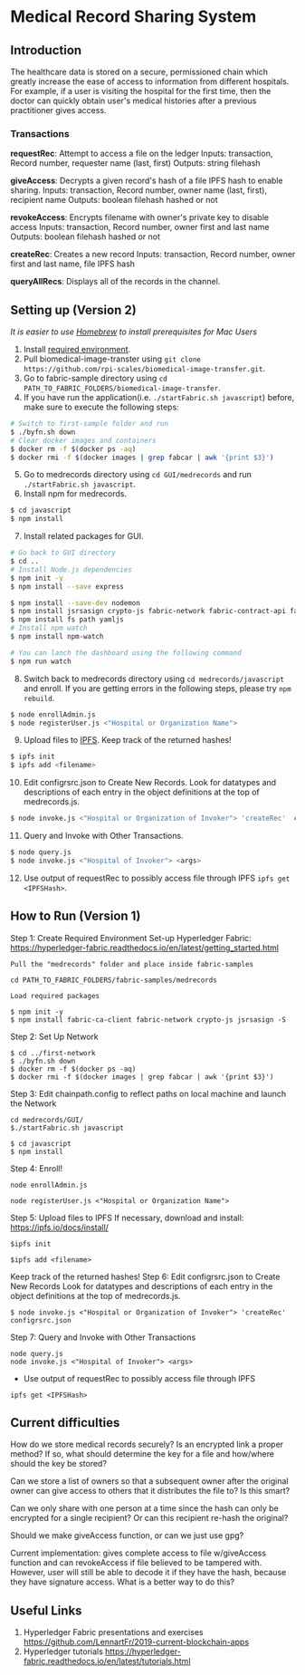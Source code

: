 # Medical Record Sharing System
## Introduction
The healthcare data is stored on a secure, permissioned chain which greatly increase the ease of access to information from different hospitals. For example, if a user is visiting the hospital for the first time, then the doctor can quickly obtain user's medical histories after a previous practitioner gives access. 

### Transactions
**requestRec**:
Attempt to access a file on the ledger
Inputs: transaction, Record number, requester name (last, first)
Outputs: string filehash

**giveAccess**:
Decrypts a given record's hash of a file IPFS hash to enable sharing.
Inputs: transaction, Record number, owner name (last, first), recipient name
Outputs: boolean filehash hashed or not

**revokeAccess**:
Encrypts filename with owner's private key to disable access
Inputs: transaction, Record number, owner first and last name
Outputs: boolean filehash hashed or not

**createRec**:
Creates a new record 
Inputs: transaction, Record number, owner first and last name, file IPFS hash

**queryAllRecs**:
Displays all of the records in the channel.

## Setting up (Version 2)
*It is easier to use [Homebrew](https://brew.sh/) to install prerequisites for Mac Users*
1. Install [required environment](https://hyperledger-fabric.readthedocs.io/en/latest/prereqs.html). 
2. Pull biomedical-image-transter using `git clone https://github.com/rpi-scales/biomedical-image-transfer.git`. 
3. Go to fabric-sample directory using `cd PATH_TO_FABRIC_FOLDERS/biomedical-image-transfer`. 
4. If you have run the application(i.e. `./startFabric.sh javascript`) before, make sure to execute the following steps:
```bash
# Switch to first-sample folder and run
$ ./byfn.sh down 
# Clear docker images and containers
$ docker rm -f $(docker ps -aq)
$ docker rmi -f $(docker images | grep fabcar | awk '{print $3}')
```
5. Go to medrecords directory using `cd GUI/medrecords` and run `./startFabric.sh javascript`.
6. Install npm for medrecords. 
```bash
$ cd javascript
$ npm install
```
7. Install related packages for GUI. 
```bash
# Go back to GUI directory
$ cd ..
# Install Node.js dependencies
$ npm init -y
$ npm install --save express

$ npm install --save-dev nodemon
$ npm install jsrsasign crypto-js fabric-network fabric-contract-api fabric-shim
$ npm install fs path yamljs
# Install npm watch
$ npm install npm-watch

# You can lanch the dashboard using the following command
$ npm run watch
```
8. Switch back to medrecords directory using `cd medrecords/javascript` and enroll. If you are getting errors in the following steps, please try `npm rebuild`. 
```bash
$ node enrollAdmin.js
$ node registerUser.js <"Hospital or Organization Name">
``` 
9. Upload files to [IPFS](https://ipfs.io/docs/install/). Keep track of the returned hashes!
```bash
$ ipfs init
$ ipfs add <filename>
```
10. Edit configrsrc.json to Create New Records. Look for datatypes and descriptions of each entry in the object definitions at the top of medrecords.js.
```bash
$ node invoke.js <"Hospital or Organization of Invoker"> 'createRec'  configrsrc.json
```
11. Query and Invoke with Other Transactions. 
```bash
$ node query.js 
$ node invoke.js <"Hospital of Invoker"> <args>
```
12. Use output of requestRec to possibly access file through IPFS `ipfs get <IPFSHash>`. 

## How to Run (Version 1)

Step 1: Create Required Environment
	Set-up Hyperledger Fabric: https://hyperledger-fabric.readthedocs.io/en/latest/getting_started.html

	Pull the "medrecords" folder and place inside fabric-samples
```
cd PATH_TO_FABRIC_FOLDERS/fabric-samples/medrecords
```
	Load required packages
```
$ npm init -y
$ npm install fabric-ca-client fabric-network crypto-js jsrsasign -S
```

Step 2: Set Up Network
```
$ cd ../first-network
$ ./byfn.sh down
$ docker rm -f $(docker ps -aq)
$ docker rmi -f $(docker images | grep fabcar | awk '{print $3}')
```

Step 3: Edit chainpath.config to reflect paths on local machine and launch the Network
```
cd medrecords/GUI/
$./startFabric.sh javascript

$ cd javascript
$ npm install
```

Step 4: Enroll!
```
node enrollAdmin.js

node registerUser.js <"Hospital or Organization Name">
```

Step 5: Upload files to IPFS
If necessary, download and install: https://ipfs.io/docs/install/
```
$ipfs init

$ipfs add <filename>
```
Keep track of the returned hashes!
Step 6: Edit configrsrc.json to Create New Records
Look for datatypes and descriptions of each entry in the object definitions at the top of medrecords.js.

```
$ node invoke.js <"Hospital or Organization of Invoker"> 'createRec'  configrsrc.json
```

Step 7: Query and Invoke with Other Transactions
```
node query.js 
node invoke.js <"Hospital of Invoker"> <args>
```
* Use output of requestRec to possibly access file through IPFS
```
ipfs get <IPFSHash>
```



## Current difficulties
How do we store medical records securely? Is an encrypted link a proper method? If so, what should determine the key for a file and how/where should the key be stored?

Can we store a list of owners so that a subsequent owner after the original owner can give access to others that it distributes the file to? Is this smart?

Can we only share with one person at a time since the hash can only be encrypted for a single recipient? Or can this recipient re-hash the original?

Should we make giveAccess function, or can we just use gpg?

Current implementation: gives complete access to file w/giveAccess function and can revokeAccess if file believed to be tampered with. However, user will still be able to decode it if they have the hash, because they have signature access. What is a better way to do this?

## Useful Links
1. Hyperledger Fabric presentations and exercises https://github.com/LennartFr/2019-current-blockchain-apps
2. Hyperledger tutorials https://hyperledger-fabric.readthedocs.io/en/latest/tutorials.html
